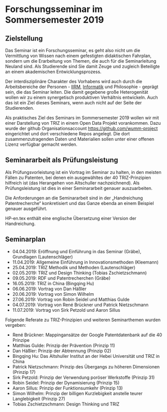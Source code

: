 # Forschungsseminar im Sommersemester 2019

## Zielstellung

Das Seminar ist ein Forschungsseminar, es geht also nicht um die Vermittlung
von Wissen nach einem gefestigten didaktischen Fahrplan, sondern um die
Erarbeitung von Themen, die auch für die Seminarleitung Neuland sind.  Als
Studierende sind Sie damit Zeuge und zugleich Beteiligte an einem akademischen
Entwicklungsprozess.

Der interdisziplinäre Charakter des Vorhabens wird auch durch die
Arbeitsbereiche der Personen -
[IIRM](https://www.wifa.uni-leipzig.de/iirm/professur-umwelttechnik-in-der-wasserwirtschaft-umweltmanagement/ueber-uns/team/mitarbeiter-innen/lautenschlaeger-sabine.html),
[Informatik](http://bis.informatik.uni-leipzig.de/HansGertGraebe) und
Philosophie - geprägt sein, die das Seminar leiten.  Die damit gegebene große
Heterogenität wollen wir zu einem synergetisch produktiven Verhältnis
entwickeln.  Auch das ist ein Ziel dieses Seminars, wenn auch nicht auf der
Seite der Studierenden.

Als praktisches Ziel des Seminars im Sommersemester 2019 wollen wir mit einer
Darstellung von TRIZ in einem Open Data Projekt vorankommen. Dazu wurde der
github Organisationsaccount https://github.com/wumm-project eingerichtet und
dort verschiedene Repos angelegt. Die dort zusammenzutragenden Daten und
Materialien sollen unter einer offenen Lizenz verfügbar gemacht werden.







## Seminararbeit als Prüfungsleistung

Als Prüfungsvorleistung ist ein Vortrag im Seminar zu halten, in den meisten
Fällen zu Patenten, bei denen ein ausgewähltes der 40 TRIZ-Prinzipien
hilfreich ist (das Herangehen von Altschuller nachzeichnend). Als
Prüfungsleistung ist dies in einer Seminararbeit genauer auszuarbeiten.

Die Anforderungen an die Seminararbeit sind in der „Handreichung
Patentrecherche“ konkretisiert und das Ganze ebenda an einem Beispiel genauer
ausgeführt.

HP-en.tex enthält eine englische Übersetzung einer Version der Handreichung.

## Seminarplan
 
* 04.04.2019: Eröffnung und Einführung in das Seminar (Gräbe), Grundlagen (Lautenschläger)
* 11.04.2019: Allgemeine Einführung in Innovationsmethoden (Kleemann)
* 25.04.2019: TRIZ Methodik und Methoden (Lautenschläger)
* 02.05.2019: TRIZ und Design Thinking (Tobias Zschietzschmann)
* 09.05.2019: RDF und Patentrecherchen (Gräbe)
* 16.05.2019: TRIZ in China (Bingqing Hu)
* 06.06.2019: Vortrag von Dan Häßler
* 20.06.2019: Vortrag von Simon Wilhelm
* 27.06.2019: Vortrag von Robin Seidel und Matthias Gulde
* 04.07.2019: Vortrag von René Brückner und Patrick Nietzschmann
* 11.07.2019: Vortrag von Sirk Petzold und Aaron Sillus

Folgende Referate zu TRIZ-Prinzipien und weiteren Seminarthemen wurden vergeben:

* René Brückner: Mappingansätze der Google Patentdatenbank auf die 40 Prinzipe
* Matthias Gulde: Prinzip der Prävention (Prinzip 11)
* Dan Häßler: Prinzip der Abtrennung (Prinzip 02)
* Bingqing Hu: Das Altshuller Institut an der Hebei Universität und TRIZ in China
* Patrick Nietzschmann: Prinzip des Übergangs zu höheren Dimensionen (Prinzip 17)
* Sirk Petzold: Prinzip der Verwendung poröser Werkstoffe (Prinzip 31)
* Robin Seidel: Prinzip der Dynamisierung (Prinzip 15)
* Aaron Sillus: Prinzip der Funktionsumkehr (Prinzip 13)
* Simon Wilhelm: Prinzip der billigen Kurzlebigkeit anstelle teurer Langlebigkeit (Prinzip 27)
* Tobias Zschietzschmann: Design Thinking und TRIZ
